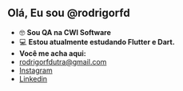 ## Olá, Eu sou @rodrigorfd

- 🤓 **Sou QA na CWI Software**
- 💻 **Estou atualmente estudando Flutter e Dart.**
- **Você me acha aqui:** 
- rodrigorfdutra@gmail.com
- [Instagram](https://www.instagram.com/rodrigo.rfd/)
- [Linkedin](https://www.linkedin.com/in/rodrigo-dutra-a32183211/)

<!---
rodrigorfd/rodrigorfd is a ✨ special ✨ repository because its `README.md` (this file) appears on your GitHub profile.
You can click the Preview link to take a look at your changes.
--->
